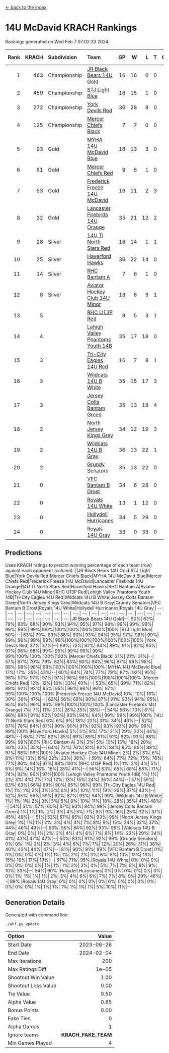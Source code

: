[<- back to the index](readme.md)
# 14U McDavid KRACH Rankings
Rankings generated on Wed Feb  7 07:02:33 2024.

Rank|KRACH|Subdivision|Team|GP|W|L|T|OTW|OTL|SoS|Exp Wins|Win Diff
---:|---:|:---|:---|---:|---:|---:|---:|---:|---:|---:|---:|---:
1|463|Championship|[JR Black Bears 14U Gold](https://gamesheetstats.com/seasons/3659/teams/140633/schedule)|16|16|0|0|1|0|5|16.8|-0.0
2|459|Championship|[STJ Light Blue](https://gamesheetstats.com/seasons/3659/teams/140639/schedule)|16|15|1|0|0|0|44|15.8|-0.0
3|272|Championship|[York Devils Red](https://gamesheetstats.com/seasons/3659/teams/140644/schedule)|36|28|8|0|0|0|357|28.8|-0.0
4|125|Championship|[Mercer Chiefs Black](https://gamesheetstats.com/seasons/3659/teams/140605/schedule)|7|7|0|0|0|0|2|7.9|0.0
5|93|Gold|[MYHA 14U McDavid Blue](https://gamesheetstats.com/seasons/3659/teams/140636/schedule)|16|13|3|0|0|0|44|13.9|0.0
6|61|Gold|[Mercer Chiefs Red](https://gamesheetstats.com/seasons/3659/teams/140606/schedule)|9|8|1|0|0|0|29|8.9|0.0
7|53|Gold|[Frederick Freeze 14U McDavid](https://gamesheetstats.com/seasons/3659/teams/140628/schedule)|16|11|2|3|0|0|41|13.4|0.0
8|32|Gold|[Lancaster Firebirds 14U Orange](https://gamesheetstats.com/seasons/3659/teams/140634/schedule)|35|21|12|2|0|0|89|22.9|0.0
9|28|Silver|[14U TI North Stars Red](https://gamesheetstats.com/seasons/3659/teams/140626/schedule)|16|14|1|1|0|0|5|15.4|0.0
10|25|Silver|[Haverford Hawks](https://gamesheetstats.com/seasons/3659/teams/140630/schedule)|36|22|14|0|0|0|82|22.9|0.0
11|14|Silver|[RHC Bantam A](https://gamesheetstats.com/seasons/3659/teams/140618/schedule)|7|6|1|0|0|0|2|6.9|0.0
12|8|Silver|[Aviator Hockey Club 14U Minor](https://gamesheetstats.com/seasons/3659/teams/140627/schedule)|18|8|9|1|0|0|93|9.4|0.0
13|5||[RHC U13P Red](https://gamesheetstats.com/seasons/3659/teams/140619/schedule)|9|5|3|1|1|0|29|6.4|0.0
14|4||[Lehigh Valley Phantoms Youth 14B](https://gamesheetstats.com/seasons/3659/teams/140635/schedule)|35|17|18|0|2|1|47|17.9|0.0
15|3||[Tri-City Eagles 14U Red](https://gamesheetstats.com/seasons/3659/teams/140640/schedule)|16|7|8|1|1|0|55|8.4|0.0
16|3||[Wildcats 14U B White](https://gamesheetstats.com/seasons/3659/teams/140643/schedule)|35|15|17|3|2|1|35|17.4|0.0
17|3||[Jersey Colts Bantam Green](https://gamesheetstats.com/seasons/3659/teams/140632/schedule)|35|13|18|4|1|1|23|15.9|0.0
18|2||[North Jersey Kings Grey](https://gamesheetstats.com/seasons/3659/teams/140637/schedule)|34|12|19|3|1|1|27|14.4|0.0
19|2||[Wildcats 14U B Gray](https://gamesheetstats.com/seasons/3659/teams/140642/schedule)|36|13|22|1|0|0|33|14.4|0.0
20|2||[Grundy Senators](https://gamesheetstats.com/seasons/3659/teams/140629/schedule)|35|13|22|0|0|2|83|13.9|0.0
21|0||[VFC Bantam B Drost](https://gamesheetstats.com/seasons/3659/teams/140641/schedule)|34|6|28|0|0|2|101|6.9|0.0
22|0||[Royals 14U White](https://gamesheetstats.com/seasons/3659/teams/140620/schedule)|13|1|12|0|0|1|79|1.9|0.0
23|0||[Hollydell Hurricanes](https://gamesheetstats.com/seasons/3659/teams/140631/schedule)|34|5|29|0|0|0|19|5.9|0.0
24|0||[Royals 14U Gray](https://gamesheetstats.com/seasons/3659/teams/140638/schedule)|33|0|33|0|0|0|50|0.9|0.0

## Predictions
Uses KRACH ratings to predict winning percentage of each team (row) against each opponent (column).
||JR Black Bears 14U Gold|STJ Light Blue|York Devils Red|Mercer Chiefs Black|MYHA 14U McDavid Blue|Mercer Chiefs Red|Frederick Freeze 14U McDavid|Lancaster Firebirds 14U Orange|14U TI North Stars Red|Haverford Hawks|RHC Bantam A|Aviator Hockey Club 14U Minor|RHC U13P Red|Lehigh Valley Phantoms Youth 14B|Tri-City Eagles 14U Red|Wildcats 14U B White|Jersey Colts Bantam Green|North Jersey Kings Grey|Wildcats 14U B Gray|Grundy Senators|VFC Bantam B Drost|Royals 14U White|Hollydell Hurricanes|Royals 14U Gray
| --: | --: | --: | --: | --: | --: | --: | --: | --: | --: | --: | --: | --: | --: | --: | --: | --: | --: | --: | --: | --: | --: | --: | --: | --: 
|JR Black Bears 14U Gold|--| 50%| 63%| 79%| 83%| 88%| 90%| 93%| 94%| 95%| 97%| 98%| 99%| 99%| 99%| 99%| 99%| 99%|100%|100%|100%|100%|100%|100%
|STJ Light Blue| 50%|--| 63%| 79%| 83%| 88%| 90%| 93%| 94%| 95%| 97%| 98%| 99%| 99%| 99%| 99%| 99%| 99%|100%|100%|100%|100%|100%|100%
|York Devils Red| 37%| 37%|--| 69%| 75%| 82%| 84%| 89%| 91%| 92%| 95%| 97%| 98%| 98%| 99%| 99%| 99%| 99%| 99%| 99%|100%|100%|100%|100%
|Mercer Chiefs Black| 21%| 21%| 31%|--| 57%| 67%| 70%| 79%| 82%| 83%| 90%| 94%| 96%| 97%| 98%| 98%| 98%| 98%| 98%| 98%|100%|100%|100%|100%
|MYHA 14U McDavid Blue| 17%| 17%| 25%| 43%|--| 60%| 64%| 74%| 77%| 79%| 87%| 92%| 95%| 96%| 97%| 97%| 97%| 97%| 98%| 98%|100%|100%|100%|100%
|Mercer Chiefs Red| 12%| 12%| 18%| 33%| 40%|--| 53%| 65%| 69%| 71%| 82%| 89%| 92%| 93%| 95%| 95%| 96%| 96%| 96%| 97%| 99%|100%|100%|100%
|Frederick Freeze 14U McDavid| 10%| 10%| 16%| 30%| 36%| 47%|--| 62%| 66%| 68%| 80%| 87%| 91%| 93%| 94%| 95%| 95%| 96%| 96%| 96%| 99%|100%|100%|100%
|Lancaster Firebirds 14U Orange|  7%|  7%| 11%| 21%| 26%| 35%| 38%|--| 54%| 56%| 70%| 81%| 86%| 88%| 91%| 92%| 93%| 93%| 94%| 94%| 99%| 99%| 99%|100%
|14U TI North Stars Red|  6%|  6%|  9%| 18%| 23%| 31%| 34%| 46%|--| 52%| 67%| 78%| 84%| 87%| 90%| 90%| 91%| 92%| 93%| 93%| 98%| 99%| 99%|100%
|Haverford Hawks|  5%|  5%|  8%| 17%| 21%| 29%| 32%| 44%| 48%|--| 65%| 77%| 82%| 85%| 89%| 89%| 91%| 91%| 92%| 93%| 98%| 99%| 99%|100%
|RHC Bantam A|  3%|  3%|  5%| 10%| 13%| 18%| 20%| 30%| 33%| 35%|--| 64%| 72%| 76%| 81%| 82%| 84%| 85%| 86%| 88%| 97%| 98%| 99%|100%
|Aviator Hockey Club 14U Minor|  2%|  2%|  3%|  6%|  8%| 11%| 13%| 19%| 22%| 23%| 36%|--| 59%| 64%| 71%| 72%| 75%| 76%| 77%| 80%| 94%| 97%| 98%|100%
|RHC U13P Red|  1%|  1%|  2%|  4%|  5%|  8%|  9%| 14%| 16%| 18%| 28%| 41%|--| 56%| 63%| 65%| 68%| 68%| 71%| 74%| 92%| 96%| 97%|100%
|Lehigh Valley Phantoms Youth 14B|  1%|  1%|  2%|  3%|  4%|  7%|  7%| 12%| 13%| 15%| 24%| 36%| 44%|--| 57%| 59%| 63%| 63%| 66%| 69%| 90%| 95%| 96%| 99%
|Tri-City Eagles 14U Red|  1%|  1%|  1%|  2%|  3%|  5%|  6%|  9%| 10%| 11%| 19%| 29%| 37%| 43%|--| 52%| 55%| 56%| 59%| 62%| 87%| 93%| 94%| 99%
|Wildcats 14U B White|  1%|  1%|  1%|  2%|  3%|  5%|  5%|  8%| 10%| 11%| 18%| 28%| 35%| 41%| 48%|--| 54%| 54%| 57%| 60%| 87%| 93%| 94%| 99%
|Jersey Colts Bantam Green|  1%|  1%|  1%|  2%|  3%|  4%|  5%|  7%|  9%|  9%| 16%| 25%| 32%| 37%| 45%| 46%|--| 51%| 53%| 57%| 85%| 92%| 93%| 99%
|North Jersey Kings Grey|  1%|  1%|  1%|  2%|  3%|  4%|  4%|  7%|  8%|  9%| 15%| 24%| 32%| 37%| 44%| 46%| 49%|--| 53%| 56%| 84%| 92%| 93%| 99%
|Wildcats 14U B Gray|  0%|  0%|  1%|  2%|  2%|  4%|  4%|  6%|  7%|  8%| 14%| 23%| 29%| 34%| 41%| 43%| 47%| 47%|--| 53%| 83%| 91%| 92%| 99%
|Grundy Senators|  0%|  0%|  1%|  2%|  2%|  3%|  4%|  6%|  7%|  7%| 12%| 20%| 26%| 31%| 38%| 40%| 43%| 44%| 47%|--| 81%| 90%| 91%| 99%
|VFC Bantam B Drost|  0%|  0%|  0%|  0%|  0%|  1%|  1%|  1%|  2%|  2%|  3%|  6%|  8%| 10%| 13%| 13%| 15%| 16%| 17%| 19%|--| 67%| 71%| 95%
|Royals 14U White|  0%|  0%|  0%|  0%|  0%|  0%|  0%|  1%|  1%|  1%|  2%|  3%|  4%|  5%|  7%|  7%|  8%|  8%|  9%| 10%| 33%|--| 54%| 90%
|Hollydell Hurricanes|  0%|  0%|  0%|  0%|  0%|  0%|  0%|  1%|  1%|  1%|  1%|  2%|  3%|  4%|  6%|  6%|  7%|  7%|  8%|  9%| 29%| 46%|--| 89%
|Royals 14U Gray|  0%|  0%|  0%|  0%|  0%|  0%|  0%|  0%|  0%|  0%|  0%|  0%|  0%|  1%|  1%|  1%|  1%|  1%|  1%|  1%|  5%| 10%| 11%|--

## Generation Details

Generated with command line:
```
./ahf.py update
```

| Option | Value |
| :----- | ----: |
| Start Date | 2023-08-26 |
| End Date | 2024-02-04 |
| Max Iterations | 200 |
| Max Ratings Diff | 1e-05 |
| Shootout Win Value | 1.00 |
| Shootout Loss Value | 0.00 |
| Tie Value | 0.50 |
| Alpha Value | 0.85 |
| Bonus Points | 0.00 |
| Fake Ties | 0 |
| Alpha Games | 1 |
| Ignore teams | __KRACH_FAKE_TEAM__ |
| Min Games Played | 4 |

